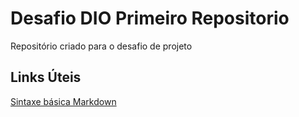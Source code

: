 # Desafio DIO Primeiro Repositorio
Repositório criado para o desafio de projeto


## Links Úteis
[Sintaxe básica Markdown](https://www.markdownguide.org/basic-syntax/)

